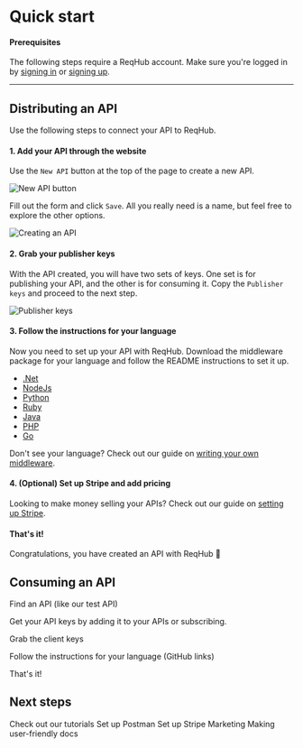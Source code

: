 
# Quick start

#### Prerequisites

The following steps require a ReqHub account. Make sure you're logged in by [signing in](https://reqhub.io/login) or [signing up](https://reqhub.io/create-account).

----

## Distributing an API

Use the following steps to connect your API to ReqHub.

#### 1. Add your API through the website

Use the `New API` button at the top of the page to create a new API.

![New API button](https://reqhubprod.blob.core.windows.net/public/docs/new-api.png)

Fill out the form and click `Save`. All you really need is a name, but feel free to explore the other options.

![Creating an API](https://reqhubprod.blob.core.windows.net/public/docs/create-api.png)

#### 2. Grab your publisher keys

With the API created, you will have two sets of keys.
One set is for publishing your API, and the other is for consuming it.
Copy the `Publisher keys` and proceed to the next step.

![Publisher keys](https://reqhubprod.blob.core.windows.net/public/docs/publisher-keys.png)

#### 3. Follow the instructions for your language

Now you need to set up your API with ReqHub. Download the middleware package for your language and follow the README instructions to set it up.

* [.Net](https://github.com/SpaceGiraffe-io/ReqHubDotNet)
* [NodeJs](https://github.com/SpaceGiraffe-io/ReqHubNode)
* [Python](https://github.com/SpaceGiraffe-io/ReqHubPython)
* [Ruby](https://github.com/SpaceGiraffe-io/ReqHubRuby)
* [Java](https://github.com/SpaceGiraffe-io/ReqHubJava)
* [PHP](https://github.com/SpaceGiraffe-io/ReqHubPHP)
* [Go](https://github.com/SpaceGiraffe-io/ReqHubGo)

Don't see your language? Check out our guide on [writing your own middleware](/guides/middleware).

#### 4. (Optional) Set up Stripe and add pricing

Looking to make money selling your APIs? Check out our guide on [setting up Stripe](/guides/setting-up-stripe).

#### That's it!

Congratulations, you have created an API with ReqHub &#x1f389;

## Consuming an API

Find an API (like our test API)

Get your API keys by adding it to your APIs or subscribing.

Grab the client keys

Follow the instructions for your language
(GitHub links)

That's it!



## Next steps
Check out our tutorials
Set up Postman
Set up Stripe
Marketing
Making user-friendly docs

